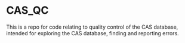 # CAS_QC
This is a repo for code relating to quality control of the CAS database, intended for exploring the CAS database, finding and reporting errors. 
